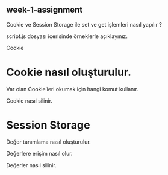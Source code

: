 ## week-1-assignment

Cookie ve Session Storage ile set ve get işlemleri nasıl yapılır ? 

script.js dosyası içerisinde örneklerle açıklayınız.

Cookie

# Cookie nasıl oluşturulur.

Var olan Cookie’leri okumak için hangi komut kullanır.

Cookie nasıl silinir.

# Session Storage 

Değer tanımlama nasıl oluşturulur.

Değerlere erişim nasıl olur.

Değerler nasıl silinir.

